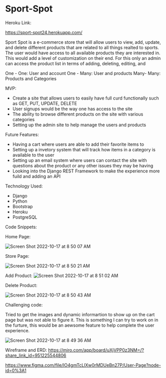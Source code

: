 # Sport-Spot

Heroku Link: 

https://sport-spot24.herokuapp.com/

Sport Spot is a e-commerce store that will allow users to view, add, update, and delete different products that are related to all things realted to sports. 
The user would have access to all available products they are interested in. This would add a level of customization on their end. 
For this only an admin can access the product list in terms of adding, deleting, editing, and 

One - One: User and account
One - Many: User and products 
Many- Many: Products and Categories



MVP:

- Create a site that allows users to easily have full curd functionally such as GET, PUT, UPDATE, DELETE 
- User signups would be the way one has access to the site 
- The ability to browse different products on the site with various categories 
- Setting up the admin site to help manage the users and products 

Future Features:

- Having a cart where users are able to add their favorite items to 
- Setting up a invetory system that will track how items in a category is available to the user 
- Setting up an email system where users can contact the site with questions about the product or any other issues they may be having
- Looking into the Django REST Framework to make the experience more fuild and adding an API

Technology Used:
- Django
- Python 
- Bootstrap
- Heroku 
- PostgreSQL

Code Snippets:

Home Page: 

![Screen Shot 2022-10-17 at 8 50 07 AM](https://user-images.githubusercontent.com/16377912/196182129-40785a85-15d4-4d71-b6ca-f24bc22903a1.png)

Store Page: 

![Screen Shot 2022-10-17 at 8 50 21 AM](https://user-images.githubusercontent.com/16377912/196182206-07900563-2a8c-4a3d-8b6d-6f08df1a7120.png)

Add Product: 
![Screen Shot 2022-10-17 at 8 51 02 AM](https://user-images.githubusercontent.com/16377912/196182368-6071dc60-3340-4b43-bfe6-c00cb0258e01.png)


Delete Product: 

![Screen Shot 2022-10-17 at 8 50 43 AM](https://user-images.githubusercontent.com/16377912/196182253-5da8b0b0-a109-4f13-b60c-25691d03d165.png)

Challenging code: 

Tried to get the images and dynamic informartion to show up on the cart page but was not able to figure it. This is something I can try to work on in the furture, this would be an aewsome feature to help complete the user experience. 

![Screen Shot 2022-10-17 at 8 49 36 AM](https://user-images.githubusercontent.com/16377912/196182561-da02a323-77cb-4617-b30b-c580223aee7c.png)




Wireframe and ERD:
https://miro.com/app/board/uXjVPP0z3NM=/?share_link_id=951225544806

https://www.figma.com/file/IO4gmTcLlXw0rMDUeBn27P/User-Page?node-id=0%3A1



